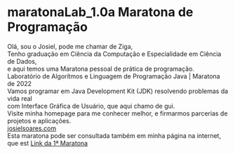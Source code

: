 # maratonaLab_1.0a Maratona de Programação
Olá, sou o Josiel, pode me chamar de Ziga, <br>
Tenho graduação em Ciência da Computação e Especialidade em Ciência de Dados, <br>
e aqui temos uma Maratona pessoal de prática de programação.<br>
Laboratório de Algorítmos e Linguagem de Programação Java | Maratona de 2022<br>
Vamos programar em Java Development Kit (JDK) resolvendo problemas da vida real <br>
com Interface Gráfica de Usuário, que aqui chamo de gui.<br>
Visite minha homepage para me conhecer melhor, e firmarmos parcerias de projetos e aplicações.<br>
<a href="www.josielsoares.com">josielsoares.com</a><br>
Esta maratona pode ser consultada também em minha página na internet, que est
<a href="http://josielsoares.com/artigos/kivy/jornada-de-algoritmos-kivy-framework.php">Link da 1ª Maratona</a>
